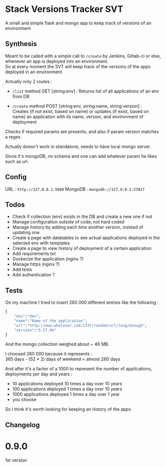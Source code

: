 # Stack Versions Tracker SVT
A small and simple flask and mongo app to keep track of versions of an environment 

## Synthesis

Meant to be called with a simple call to `/create` by Jenkins, Gitlab-ci or else, whenever an app is deployed into an environment.  
So at every moment the SVT will keep track of the versions of the apps deployed in an environment   
  
Actually only 2 routes :  
  
- `/list` method GET [string:env] : 
Returns list of all applications of an env from DB  

- `/create` method POST [string:env, string:name, string:version] :  
Creates (if not exist, based on name) or updates (if exist, based on name) an application with its name, version, and environment of deployment  
  
Checks if required params are presents, and also if param version matches a regex.  
  
Actually doesn\'t work in standalone, needs to have local mongo server.  

Since it\'s mongoDB, no schema and one can add whatever param he likes such as url.


## Config

URL : `http://127.0.0.1:5000`
MongoDB : `mongodb://127.0.0.1:27017`

## Todos

- Check if collection (env) exists in the DB and create a new one if not
- Manage configuration outside of code, not hard coded
- Manage history by adding each time another version, instead of updating one
- Create a page with datatables to see actual applications deployed in the selected env with templates
- Create a page to view history of deployment of a certain application
- Add requirements.txt
- Dockerize the application (nginx ?)
- Manage https (nginx ?)
- Add tests
- Add authentication ?

## Tests

On my machine I tried to insert 260 000 different entries like the following :

```python
{
	"env":"dev",
	"name":"Name of the application",
	"url":"http://www.whatever.com:1337/random/url/long/enough",
	"version":"5.27.94"
}
```

And the mongo collection weighed about ~ 46 MB.  
  
I choosed 260 000 because it represents :  
365 days - (52 * 2) days of weekend = almost 260 days  

And after it\'s a factor of a 1000 to represent the number of applications, deployments per day and years :  
 - 10 applications deployed 10 times a day over 10 years  
 - 100 applications deployed 1 times a day over 10 years  
 - 1000 applications deployed 1 times a day over 1 year  
 - you choose

So I think it\'s worth looking for keeping an history of the apps  

## Changelog

0.9.0 
=====

1st version
